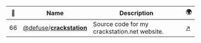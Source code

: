 |:star2: | Name | Description | 🌍|
|---|---|---|---|
|66|[@defuse](https://github.com/defuse)/[**crackstation**](https://github.com/defuse/crackstation)|Source code for my crackstation.net website.|[:arrow_upper_right:](https://crackstation.net/)|


